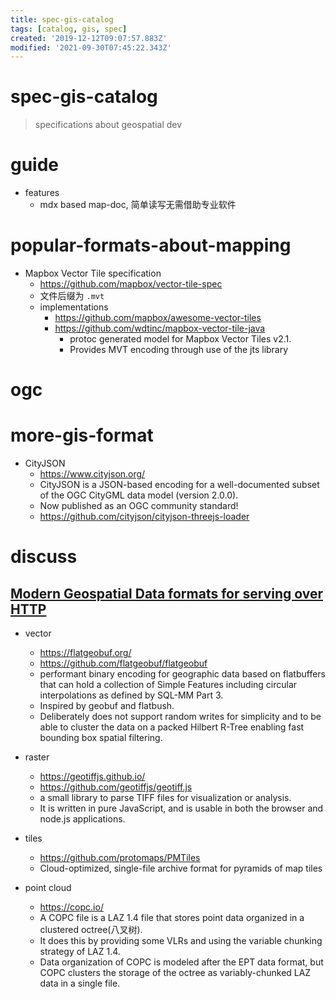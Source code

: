 ```yaml
---
title: spec-gis-catalog
tags: [catalog, gis, spec]
created: '2019-12-12T09:07:57.883Z'
modified: '2021-09-30T07:45:22.343Z'
---
```


# spec-gis-catalog

> specifications about geospatial dev

# guide
- features
  - mdx based map-doc, 简单读写无需借助专业软件
# popular-formats-about-mapping
- Mapbox Vector Tile specification
  - https://github.com/mapbox/vector-tile-spec
  - 文件后缀为 `.mvt`
  - implementations 
    - https://github.com/mapbox/awesome-vector-tiles
    - https://github.com/wdtinc/mapbox-vector-tile-java
      - protoc generated model for Mapbox Vector Tiles v2.1.
      - Provides MVT encoding through use of the jts library
# ogc

# more-gis-format

- CityJSON
  - https://www.cityjson.org/
  - CityJSON is a JSON-based encoding for a well-documented subset of the OGC CityGML data model (version 2.0.0). 
  - Now published as an OGC community standard!
  - https://github.com/cityjson/cityjson-threejs-loader
# discuss

## [Modern Geospatial Data formats for serving over HTTP](https://twitter.com/sabman/status/1443294413933928468)

- vector
  - https://flatgeobuf.org/
  - https://github.com/flatgeobuf/flatgeobuf
  - performant binary encoding for geographic data based on flatbuffers that can hold a collection of Simple Features including circular interpolations as defined by SQL-MM Part 3.
  - Inspired by geobuf and flatbush. 
  - Deliberately does not support random writes for simplicity and to be able to cluster the data on a packed Hilbert R-Tree enabling fast bounding box spatial filtering.

- raster
  - https://geotiffjs.github.io/
  - https://github.com/geotiffjs/geotiff.js
  - a small library to parse TIFF files for visualization or analysis. 
  - It is written in pure JavaScript, and is usable in both the browser and node.js applications.

- tiles
  - https://github.com/protomaps/PMTiles
  - Cloud-optimized, single-file archive format for pyramids of map tiles

- point cloud
  - https://copc.io/
  - A COPC file is a LAZ 1.4 file that stores point data organized in a clustered octree(八叉树). 
  - It does this by providing some VLRs and using the variable chunking strategy of LAZ 1.4.
  - Data organization of COPC is modeled after the EPT data format, but COPC clusters the storage of the octree as variably-chunked LAZ data in a single file.
